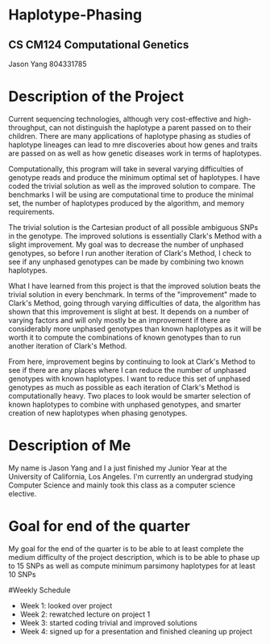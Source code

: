 # Haplotype-Phasing
## CS CM124 Computational Genetics
Jason Yang 804331785

# Description of the Project
Current sequencing technologies, although very cost-effective and high-throughput, can not distinguish the haplotype a parent passed on to their children. There are many applications of haplotype phasing as studies of haplotype lineages can lead to mre discoveries about how genes and traits are passed on as well as how genetic diseases work in terms of haplotypes.

Computationally, this program will take in several varying difficulties of genotype reads and produce the minimum optimal set of haplotypes. I have coded the trivial solution as well as the improved solution to compare. The benchmarks I will be using are computational time to produce the minimal set, the number of haplotypes produced by the algorithm, and memory requirements.

The trivial solution is the Cartesian product of all possible ambiguous SNPs in the genotype. The improved solutions is essentially Clark's Method with a slight improvement. My goal was to decrease the number of unphased genotypes, so before I run another iteration of Clark's Method, I check to see if any unphased genotypes can be made by combining two known haplotypes.

What I have learned from this project is that the improved solution beats the trivial solution in every benchmark. In terms of the "improvement" made to Clark's Method, going through varying difficulties of data, the algorithm has shown that this improvement is slight at best. It depends on a number of varying factors and will only mostly be an improvement if there are considerably more unphased genotypes than known haplotypes as it will be worth it to compute the combinations of known genotypes than to run another iteration of Clark's Method.

From here, improvement begins by continuing to look at Clark's Method to see if there are any places where I can reduce the number of unphased genotypes with known haplotypes. I want to reduce this set of unphased genotypes as much as possible as each iteration of Clark's Method is computationally heavy. Two places to look would be smarter selection of known haplotypes to combine with unphased genotypes, and smarter creation of new haplotypes when phasing genotypes.

# Description of Me
My name is Jason Yang and I a just finished my Junior Year at the University of California, Los Angeles. I'm currently an undergrad studying Computer Science and mainly took this class as a computer science elective.

# Goal for end of the quarter
My goal for the end of the quarter is to be able to at least complete the medium difficulty of the project description, which is to be able to phase up to 15 SNPs as well as compute minimum parsimony haplotypes for at least 10 SNPs

#Weekly Schedule
- Week 1: looked over project
- Week 2: rewatched lecture on project 1
- Week 3: started coding trivial and improved solutions
- Week 4: signed up for a presentation and finished cleaning up project
